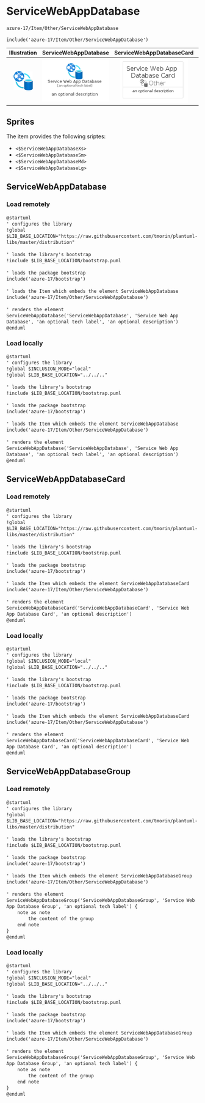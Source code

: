 # ServiceWebAppDatabase


```text
azure-17/Item/Other/ServiceWebAppDatabase
```

```text
include('azure-17/Item/Other/ServiceWebAppDatabase')
```



| Illustration | ServiceWebAppDatabase | ServiceWebAppDatabaseCard | ServiceWebAppDatabaseGroup |
| :---: | :---: | :---: | :---: |
| ![illustration for Illustration](../../../azure-17/Item/Other/ServiceWebAppDatabase.png) | ![illustration for ServiceWebAppDatabase](../../../azure-17/Item/Other/ServiceWebAppDatabase.Local.png) | ![illustration for ServiceWebAppDatabaseCard](../../../azure-17/Item/Other/ServiceWebAppDatabaseCard.Local.png) | ![illustration for ServiceWebAppDatabaseGroup](../../../azure-17/Item/Other/ServiceWebAppDatabaseGroup.Local.png) |



## Sprites
The item provides the following sriptes:

- `<$ServiceWebAppDatabaseXs>`
- `<$ServiceWebAppDatabaseSm>`
- `<$ServiceWebAppDatabaseMd>`
- `<$ServiceWebAppDatabaseLg>`





## ServiceWebAppDatabase

### Load remotely
```plantuml
@startuml
' configures the library
!global $LIB_BASE_LOCATION="https://raw.githubusercontent.com/tmorin/plantuml-libs/master/distribution"

' loads the library's bootstrap
!include $LIB_BASE_LOCATION/bootstrap.puml

' loads the package bootstrap
include('azure-17/bootstrap')

' loads the Item which embeds the element ServiceWebAppDatabase
include('azure-17/Item/Other/ServiceWebAppDatabase')

' renders the element
ServiceWebAppDatabase('ServiceWebAppDatabase', 'Service Web App Database', 'an optional tech label', 'an optional description')
@enduml
```

### Load locally
```plantuml
@startuml
' configures the library
!global $INCLUSION_MODE="local"
!global $LIB_BASE_LOCATION="../../.."

' loads the library's bootstrap
!include $LIB_BASE_LOCATION/bootstrap.puml

' loads the package bootstrap
include('azure-17/bootstrap')

' loads the Item which embeds the element ServiceWebAppDatabase
include('azure-17/Item/Other/ServiceWebAppDatabase')

' renders the element
ServiceWebAppDatabase('ServiceWebAppDatabase', 'Service Web App Database', 'an optional tech label', 'an optional description')
@enduml
```

## ServiceWebAppDatabaseCard

### Load remotely
```plantuml
@startuml
' configures the library
!global $LIB_BASE_LOCATION="https://raw.githubusercontent.com/tmorin/plantuml-libs/master/distribution"

' loads the library's bootstrap
!include $LIB_BASE_LOCATION/bootstrap.puml

' loads the package bootstrap
include('azure-17/bootstrap')

' loads the Item which embeds the element ServiceWebAppDatabaseCard
include('azure-17/Item/Other/ServiceWebAppDatabase')

' renders the element
ServiceWebAppDatabaseCard('ServiceWebAppDatabaseCard', 'Service Web App Database Card', 'an optional description')
@enduml
```

### Load locally
```plantuml
@startuml
' configures the library
!global $INCLUSION_MODE="local"
!global $LIB_BASE_LOCATION="../../.."

' loads the library's bootstrap
!include $LIB_BASE_LOCATION/bootstrap.puml

' loads the package bootstrap
include('azure-17/bootstrap')

' loads the Item which embeds the element ServiceWebAppDatabaseCard
include('azure-17/Item/Other/ServiceWebAppDatabase')

' renders the element
ServiceWebAppDatabaseCard('ServiceWebAppDatabaseCard', 'Service Web App Database Card', 'an optional description')
@enduml
```

## ServiceWebAppDatabaseGroup

### Load remotely
```plantuml
@startuml
' configures the library
!global $LIB_BASE_LOCATION="https://raw.githubusercontent.com/tmorin/plantuml-libs/master/distribution"

' loads the library's bootstrap
!include $LIB_BASE_LOCATION/bootstrap.puml

' loads the package bootstrap
include('azure-17/bootstrap')

' loads the Item which embeds the element ServiceWebAppDatabaseGroup
include('azure-17/Item/Other/ServiceWebAppDatabase')

' renders the element
ServiceWebAppDatabaseGroup('ServiceWebAppDatabaseGroup', 'Service Web App Database Group', 'an optional tech label') {
    note as note
        the content of the group
    end note
}
@enduml
```

### Load locally
```plantuml
@startuml
' configures the library
!global $INCLUSION_MODE="local"
!global $LIB_BASE_LOCATION="../../.."

' loads the library's bootstrap
!include $LIB_BASE_LOCATION/bootstrap.puml

' loads the package bootstrap
include('azure-17/bootstrap')

' loads the Item which embeds the element ServiceWebAppDatabaseGroup
include('azure-17/Item/Other/ServiceWebAppDatabase')

' renders the element
ServiceWebAppDatabaseGroup('ServiceWebAppDatabaseGroup', 'Service Web App Database Group', 'an optional tech label') {
    note as note
        the content of the group
    end note
}
@enduml
```

